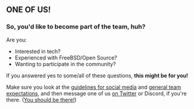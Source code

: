 ## ONE OF US!
### So, you'd like to become part of the team, huh?

Are you:
- Interested in tech?
- Experienced with FreeBSD/Open Source?
- Wanting to participate in the community?

If you answered yes to some/all of these questions, **this might be for you!**

Make sure you look at the [guidelines for social media](guidelines.md) and [general team
expectations](playbook.md), and then message one of us
[on Twitter](team.md) or Discord, if you're there. ([You should be
there!](README.md#get-involved))

